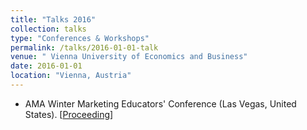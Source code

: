 ```yaml
---
title: "Talks 2016"
collection: talks
type: "Conferences & Workshops"
permalink: /talks/2016-01-01-talk
venue: " Vienna University of Economics and Business"
date: 2016-01-01
location: "Vienna, Austria"
---
```


* AMA Winter Marketing Educators' Conference (Las Vegas, United States). [[Proceeding](/files/Demographic_Models_AMA_2016.pdf)]

